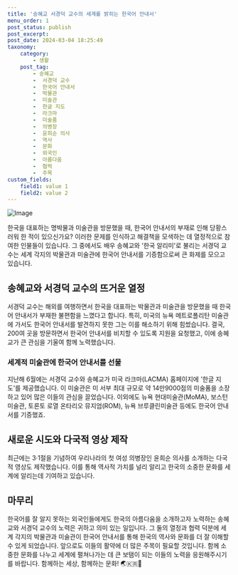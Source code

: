 ```yaml
---
title: '송혜교 서경덕 교수의 세계를 밝히는 한국어 안내서'
menu_order: 1
post_status: publish
post_excerpt: 
post_date: 2024-03-04 18:25:49
taxonomy:
    category:
        - 생활
    post_tag:
        - 송혜교
        -  서경덕 교수
        -  한국어 안내서
        -  박물관
        -  미술관
        -  한글 지도
        -  라크마
        -  미술품
        -  의병장
        -  윤희순 의사
        -  역사
        -  문화
        -  외국인
        -  아름다움
        -  협력
        -  주목
custom_fields:
    field1: value 1
    field2: value 2
---
```


![Image](https://imgnews.pstatic.net/image/016/2024/03/04/20240304050040_0_20240304075001059.jpg?type=w647)

한국을 대표하는 명박물과 미술관을 방문했을 때, 한국어 안내서의 부재로 인해 당황스러워 한 적이 있으신가요? 이러한 문제를 인식하고 해결책을 모색하는 데 열정적으로 참여한 인물들이 있습니다. 그 중에서도 배우 송혜교와 '한국 알리미'로 불리는 서경덕 교수는 세계 각지의 박물관과 미술관에 한국어 안내서를 기증함으로써 큰 화제를 모으고 있습니다.
## 송혜교와 서경덕 교수의 뜨거운 열정
서경덕 교수는 해외를 여행하면서 한국을 대표하는 박물관과 미술관을 방문했을 때 한국어 안내서가 부재한 불편함을 느꼈다고 합니다. 특히, 미국의 뉴욕 메트로폴리탄 미술관에 가서도 한국어 안내서를 발견하지 못한 그는 이를 해소하기 위해 힘썼습니다. 결국, 200여 곳을 방문하면서 한국어 안내서를 비치할 수 있도록 지원을 요청했고, 이에 송혜교가 큰 관심을 기울여 함께 노력했습니다.
### 세계적 미술관에 한국어 안내서를 선물
지난해 6월에는 서경덕 교수와 송혜교가 미국 라크마(LACMA) 홈페이지에 '한글 지도'를 제공했습니다. 이 미술관은 미 서부 최대 규모로 약 14만9000점의 미술품을 소장하고 있어 많은 이들의 관심을 끌었습니다. 이외에도 뉴욕 현대미술관(MoMA), 보스턴 미술관, 토론토 로열 온타리오 뮤지엄(ROM), 뉴욕 브루클린미술관 등에도 한국어 안내서를 기증했죠.
## 새로운 시도와 다국적 영상 제작
최근에는 3·1절을 기념하여 우리나라의 첫 여성 의병장인 윤희순 의사를 소개하는 다국적 영상도 제작했습니다. 이를 통해 역사적 가치를 널리 알리고 한국의 소중한 문화를 세계에 알리는데 기여하고 있습니다.
## 마무리
한국어를 잘 알지 못하는 외국인들에게도 한국의 아름다움을 소개하고자 노력하는 송혜교와 서경덕 교수의 노력은 귀하고 의미 있는 일입니다. 그 둘의 열정과 협력 덕분에 세계 각지의 박물관과 미술관이 한국어 안내서를 통해 한국의 역사와 문화를 더 잘 이해할 수 있게 되었습니다. 앞으로도 이들의 활약에 더 많은 주목이 필요할 것입니다. 함께 소중한 문화를 나누고 세계에 펼쳐나가는 데 큰 보탬이 되는 이들의 노력을 응원해주시기를 바랍니다. 함께하는 세상, 함께하는 문화! 🌏🇰🇷🤝
